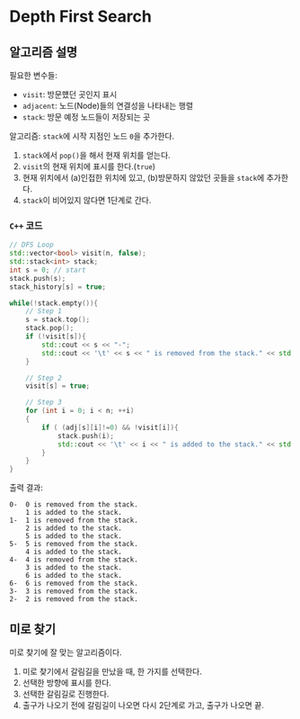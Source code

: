 # Depth First Search

## 알고리즘 설명

필요한 변수들:
- `visit`: 방문헀던 곳인지 표시
- `adjacent`: 노드(Node)들의 연결성을 나타내는 행렬
- `stack`: 방문 예정 노드들이 저장되는 곳

알고리즘: `stack`에 시작 지점인 노드 `0`을 추가한다.
1. `stack`에서 `pop()`을 해서 현재 위치를 얻는다.
1. `visit`의 현재 위치에 표시를 한다.(`true`)
1. 현재 위치에서 (a)인접한 위치에 있고, (b)방문하지 않았던 곳들을 `stack`에 추가한다.
1. `stack`이 비어있지 않다면 1단계로 간다.

### `C++` 코드
```c++
// DFS Loop
std::vector<bool> visit(n, false);
std::stack<int> stack;
int s = 0; // start
stack.push(s);
stack_history[s] = true;

while(!stack.empty()){
	// Step 1
	s = stack.top();
	stack.pop();
	if (!visit[s]){
		std::cout << s << "-";
		std::cout << '\t' << s << " is removed from the stack." << std::endl;
	}

	// Step 2
	visit[s] = true;

	// Step 3
	for (int i = 0; i < n; ++i)
	{
		if ( (adj[s][i]!=0) && !visit[i]){
			stack.push(i);
			std::cout << '\t' << i << " is added to the stack." << std::endl;
		}
	}
}
```

출력 결과:
```
0-	0 is removed from the stack.
	1 is added to the stack.
1-	1 is removed from the stack.
	2 is added to the stack.
	5 is added to the stack.
5-	5 is removed from the stack.
	4 is added to the stack.
4-	4 is removed from the stack.
	3 is added to the stack.
	6 is added to the stack.
6-	6 is removed from the stack.
3-	3 is removed from the stack.
2-	2 is removed from the stack.
```

## 미로 찾기
미로 찾기에 잘 맞는 알고리즘이다.
1. 미로 찾기에서 갈림길을 만났을 때, 한 가지를 선택한다.
1. 선택한 방향에 표시를 한다.
1. 선택한 갈림길로 진행한다.
1. 출구가 나오기 전에 갈림길이 나오면 다시 2단계로 가고, 출구가 나오면 끝.
